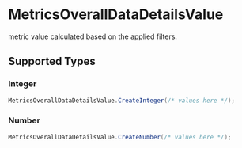 # MetricsOverallDataDetailsValue

metric value calculated based on the applied filters.


## Supported Types

### Integer

```csharp
MetricsOverallDataDetailsValue.CreateInteger(/* values here */);
```

### Number

```csharp
MetricsOverallDataDetailsValue.CreateNumber(/* values here */);
```
